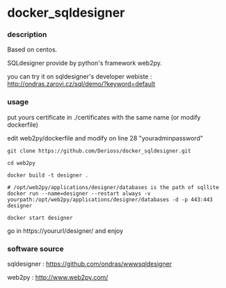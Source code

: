 # docker_sqldesigner

### description

Based on centos.

SQLdesigner provide by python's framework web2py.


you can try it on sqldesigner's developer webiste : http://ondras.zarovi.cz/sql/demo/?keyword=default 




### usage

put yours certificate in ./certificates with the same name (or modify dockerfile)

edit web2py/dockerfile and modify on line 28 "youradminpassword"

```
git clone https://github.com/Derioss/docker_sqldesigner.git

```

```
cd web2py 
```
```
docker build -t designer .
```
```
# /opt/web2py/applications/designer/databases is the path of sqllite
docker run --name=designer --restart always -v yourpath:/opt/web2py/applications/designer/databases -d -p 443:443 designer
```
```
docker start designer
```

 
go in https://yoururl/designer/ and enjoy

### software source

sqldesigner : https://github.com/ondras/wwwsqldesigner

web2py : http://www.web2py.com/

